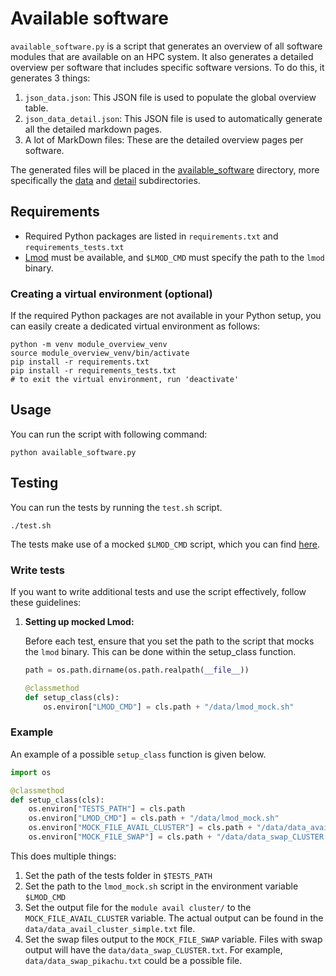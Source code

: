 # Available software

`available_software.py` is a script that generates an overview of all software modules that are available on an HPC system.
It also generates a detailed overview per software that includes specific software versions.
To do this, it generates 3 things:
1. `json_data.json`: This JSON file is used to populate the global overview table.
2. `json_data_detail.json`: This JSON file is used to automatically generate all the detailed markdown pages.
3. A lot of MarkDown files: These are the detailed overview pages per software.

The generated files will be placed in the [available_software](/docs/available_software) directory,
more specifically the [data](/docs/available_software/data) 
and [detail](/docs/available_software/detail) subdirectories.

## Requirements
- Required Python packages are listed in `requirements.txt` and `requirements_tests.txt`
- [Lmod](https://github.com/TACC/Lmod) must be available, and `$LMOD_CMD` must specify the path to the `lmod` binary.


### Creating a virtual environment (optional)

If the required Python packages are not available in your Python setup,
you can easily create a dedicated virtual environment as follows:

```shell
python -m venv module_overview_venv
source module_overview_venv/bin/activate
pip install -r requirements.txt
pip install -r requirements_tests.txt
# to exit the virtual environment, run 'deactivate'
```

## Usage
You can run the script with following command:

```shell
python available_software.py
```

## Testing
You can run the tests by running the `test.sh` script.
```shell
./test.sh
```

The tests make use of a mocked `$LMOD_CMD` script, which you can find [here](tests/data/lmod_mock.sh).

### Write tests
If you want to write additional tests and use the script effectively, follow these guidelines:


1. **Setting up mocked Lmod:**

   Before each test, ensure that you set the path to the script that mocks the `lmod` binary.
   This can be done within the setup_class function.
   ```python
   path = os.path.dirname(os.path.realpath(__file__))
   
   @classmethod
   def setup_class(cls):
       os.environ["LMOD_CMD"] = cls.path + "/data/lmod_mock.sh"
   ``` 

### Example 
An example of a possible `setup_class` function is given below.
```python
import os

@classmethod
def setup_class(cls):
    os.environ["TESTS_PATH"] = cls.path
    os.environ["LMOD_CMD"] = cls.path + "/data/lmod_mock.sh"
    os.environ["MOCK_FILE_AVAIL_CLUSTER"] = cls.path + "/data/data_avail_cluster_simple.txt"
    os.environ["MOCK_FILE_SWAP"] = cls.path + "/data/data_swap_CLUSTER.txt"
```

This does multiple things:
1. Set the path of the tests folder in `$TESTS_PATH`
2. Set the path to the `lmod_mock.sh` script in the environment variable `$LMOD_CMD`
3. Set the output file for the `module avail cluster/` to the `MOCK_FILE_AVAIL_CLUSTER` variable.
   The actual output can be found in the `data/data_avail_cluster_simple.txt` file.
4. Set the swap files output to the `MOCK_FILE_SWAP` variable.
   Files with swap output will have the `data/data_swap_CLUSTER.txt`.
   For example, `data/data_swap_pikachu.txt` could be a possible file.
